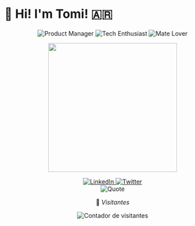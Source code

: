 # 👋 Hi! I'm Tomi! 🇦🇷

<div align="center">
  <img src="https://img.shields.io/badge/PM-Product%20Manager-blue" alt="Product Manager">
  <img src="https://img.shields.io/badge/Tech-Enthusiast-green" alt="Tech Enthusiast">
  <img src="https://img.shields.io/badge/🧉-Mate%20Lover-brightgreen" alt="Mate Lover">
</div>

<p align="center">
  <img src="https://media.giphy.com/media/f3iwJFOVOwuy7K6X32/giphy.gif" width="300">
</p>

<div align="center">
  <a href="https://www.linkedin.com/in/tomaspm/" target="_blank">
    <img src="https://img.shields.io/badge/LinkedIn-%230077B5.svg?&style=for-the-badge&logo=linkedin&logoColor=white" alt="LinkedIn">
  </a>
  <a href="https://twitter.com/tomimorenox" target="_blank">
    <img src="https://img.shields.io/badge/Twitter-%231DA1F2.svg?&style=for-the-badge&logo=twitter&logoColor=white" alt="Twitter">
  </a>
</div>

<div align="center">
  <img src="https://quotes-github-readme.vercel.app/api?type=horizontal&theme=dark" alt="Quote"/>

  <p>👀 <i>Visitantes</i></p>
  <img src="https://profile-counter.glitch.me/tomimor/count.svg" alt="Contador de visitantes"/>
</div>
